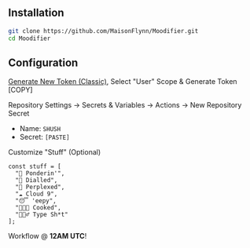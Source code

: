 ## Installation

```bash
git clone https://github.com/MaisonFlynn/Moodifier.git
cd Moodifier
```

## Configuration

[Generate New Token (Classic)](https://github.com/settings/tokens), Select "User" Scope & Generate Token [COPY]

Repository Settings → Secrets & Variables → Actions → New Repository Secret
- Name: `SHUSH`
- Secret: `[PASTE]`

Customize "Stuff" (Optional)
```
const stuff = [
  "💭 Ponderin'",
  "🎯 Dialled",
  "🧩 Perplexed",
  "☁️ Cloud 9",
  "😴 'eepy",
  "👨🏻‍🍳 Cooked",
  "🧙🏻‍♂️ Type Sh*t"
];
```

Workflow @ **12AM UTC**!
